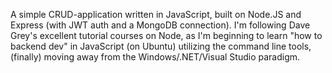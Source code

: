 A simple CRUD-application written in JavaScript, built on Node.JS and Express (with JWT auth and a MongoDB connection).
I'm following Dave Grey's excellent tutorial courses on Node, as I'm beginning to learn "how to backend dev" in JavaScript (on Ubuntu) utilizing the command line tools, (finally) moving away from the Windows/.NET/Visual Studio paradigm.
